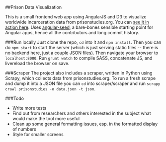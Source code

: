 ##Prison Data Visualization

This is a small frontend web app using AngularJS and D3 to visualize worldwide incarceration data from prisonstudies.org. You can [see it in action here](http://stuartsan.github.io/prisonstudies). Uses [angular-seed](https://github.com/angular/angular-seed), a bare-bones sensible starting point for Angular apps, hence all the contributors and long commit history.

###Run locally
Just clone the repo, `cd` into it and `npm install`. Then you can do `npm start` to start the server (which is just serving static files -- there is no backend here, just a couple JSON files). Then navigate your browser to `localhost:8000`. Run `grunt watch` to compile SASS, concatenate JS, and livereload the browser on save.

###Scraper
The project also includes a scraper, written in Python using Scrapy, which collects data from prisonstudies.org. To run a fresh scrape and dump it into a JSON file you can `cd` into scraper/scraper and run `scrapy crawl prisonstudies -o data.json -t json`.

###Todo
- Write more tests
- Find out from researchers and others interested in the subject what would make the tool more useful
- Clean up some general formatting issues, esp. in the formatted display of numbers
- Style for smaller screens
